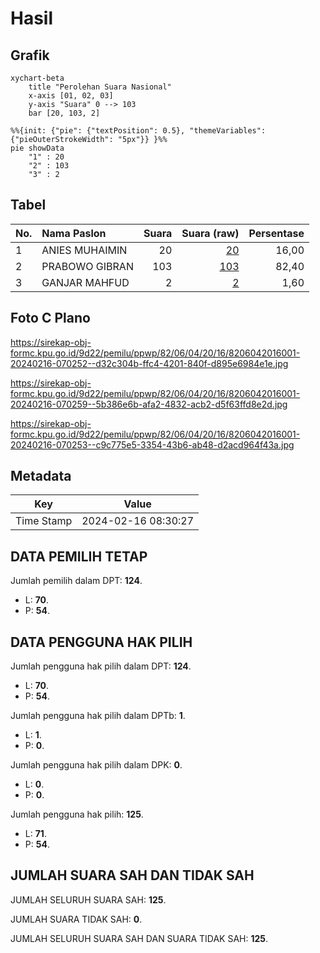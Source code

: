 # Hasil

## Grafik

```mermaid
xychart-beta
    title "Perolehan Suara Nasional"
    x-axis [01, 02, 03]
    y-axis "Suara" 0 --> 103
    bar [20, 103, 2]
```

```mermaid
%%{init: {"pie": {"textPosition": 0.5}, "themeVariables": {"pieOuterStrokeWidth": "5px"}} }%%
pie showData
    "1" : 20
    "2" : 103
    "3" : 2
```

## Tabel

| No. | Nama Paslon    | Suara | Suara (raw) | Persentase |
|:--- |:-------------- | -----:| -----------:| ----------:|
| 1   | ANIES MUHAIMIN | 20    | [20][p-1]   | 16,00      |
| 2   | PRABOWO GIBRAN | 103   | [103][p-2]  | 82,40      |
| 3   | GANJAR MAHFUD  | 2     | [2][p-3]    | 1,60       |


[p-1]: https://github.com/gigit-pemilu/pemilu-2024/blob/main/pilpres/hitung-suara/sub/82-maluku-utara/sub/06-halmahera-timur/sub/04-wasile-selatan/sub/2016-sondo-sondo/sub/001-tps/sub/paslon-1.txt
[p-2]: https://github.com/gigit-pemilu/pemilu-2024/blob/main/pilpres/hitung-suara/sub/82-maluku-utara/sub/06-halmahera-timur/sub/04-wasile-selatan/sub/2016-sondo-sondo/sub/001-tps/sub/paslon-2.txt
[p-3]: https://github.com/gigit-pemilu/pemilu-2024/blob/main/pilpres/hitung-suara/sub/82-maluku-utara/sub/06-halmahera-timur/sub/04-wasile-selatan/sub/2016-sondo-sondo/sub/001-tps/sub/paslon-3.txt

## Foto C Plano

https://sirekap-obj-formc.kpu.go.id/9d22/pemilu/ppwp/82/06/04/20/16/8206042016001-20240216-070252--d32c304b-ffc4-4201-840f-d895e6984e1e.jpg

https://sirekap-obj-formc.kpu.go.id/9d22/pemilu/ppwp/82/06/04/20/16/8206042016001-20240216-070259--5b386e6b-afa2-4832-acb2-d5f63ffd8e2d.jpg

https://sirekap-obj-formc.kpu.go.id/9d22/pemilu/ppwp/82/06/04/20/16/8206042016001-20240216-070253--c9c775e5-3354-43b6-ab48-d2acd964f43a.jpg


## Metadata

| Key        | Value               |
| ---------- | ------------------- |
| Time Stamp | 2024-02-16 08:30:27 |


## DATA PEMILIH TETAP

Jumlah pemilih dalam DPT: **124**.
 * L: **70**.
 * P: **54**.

## DATA PENGGUNA HAK PILIH

Jumlah pengguna hak pilih dalam DPT: **124**.
 * L: **70**.
 * P: **54**.

Jumlah pengguna hak pilih dalam DPTb: **1**.
 * L: **1**.
 * P: **0**.

Jumlah pengguna hak pilih dalam DPK: **0**.
 * L: **0**.
 * P: **0**.

Jumlah pengguna hak pilih: **125**.
 * L: **71**.
 * P: **54**.

## JUMLAH SUARA SAH DAN TIDAK SAH

JUMLAH SELURUH SUARA SAH: **125**.

JUMLAH SUARA TIDAK SAH: **0**.

JUMLAH SELURUH SUARA SAH DAN SUARA TIDAK SAH: **125**.


